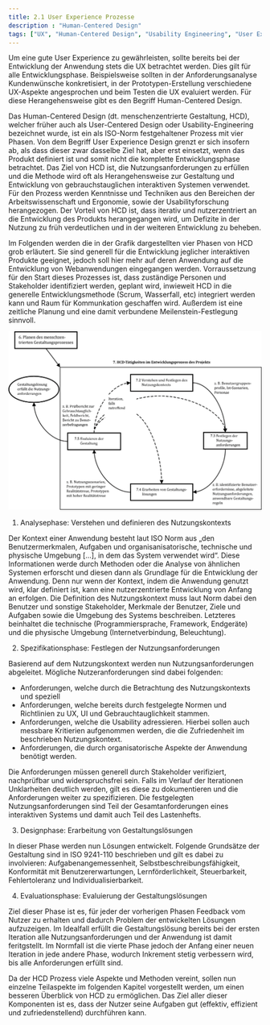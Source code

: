 ```yaml
---
title: 2.1 User Experience Prozesse
description : "Human-Centered Design"
tags: ["UX", "Human-Centered Design", "Usability Engineering", "User Experience Design"]
---
```


Um eine gute User Experience zu gewährleisten, sollte bereits bei der Entwicklung der Anwendung stets die UX betrachtet werden. Dies gilt für alle Entwicklungsphase. Beispielsweise sollten in der Anforderungsanalyse Kundenwünsche konkretisiert, in der Prototypen-Erstellung verschiedene UX-Aspekte angesprochen und beim Testen die UX evaluiert werden. Für diese Herangehensweise gibt es den Begriff Human-Centered Design.

Das Human-Centered Design (dt. menschenzentrierte Gestaltung, HCD), welcher früher auch als User-Centered Design oder Usability-Engineering bezeichnet wurde, ist ein als ISO-Norm festgehaltener Prozess mit vier Phasen. Von dem Begriff User Experience Design grenzt er sich insofern ab, als dass dieser zwar dasselbe Ziel hat, aber erst einsetzt, wenn das Produkt definiert ist und somit nicht die komplette Entwicklungsphase betrachtet. Das Ziel von HCD ist, die Nutzungsanforderungen zu erfüllen und die Methode wird oft als Herangehensweise zur Gestaltung und Entwicklung von gebrauchstauglichen interaktiven Systemen verwendet. Für den Prozess werden Kenntnisse und Techniken aus den Bereichen der Arbeitswissenschaft und Ergonomie, sowie der Usabilityforschung herangezogen. Der Vorteil von HCD ist, dass iterativ und nutzerzentriert an die Entwicklung des Produkts herangegangen wird, um Defizite in der Nutzung zu früh verdeutlichen und in der weiteren Entwicklung zu beheben.

Im Folgenden werden die in der Grafik dargestellten vier Phasen von HCD grob erläutert. Sie sind generell für die Entwicklung jeglicher interaktiven Produkte geeignet, jedoch soll hier mehr auf deren Anwendung auf die Entwicklung von Webanwendungen eingegangen werden. Vorraussetzung für den Start dieses Prozesses ist, dass zuständige Personen und Stakeholder identifiziert werden, geplant wird, inwieweit HCD in die generelle Entwicklungsmethode (Scrum, Wasserfall, etc) integriert werden kann und Raum für Kommunkation geschaffen wird. Außerdem ist eine zeitliche Planung und eine damit verbundene Meilenstein-Festlegung sinnvoll.

![2.2 Menschenzentrierte Gestaltung nach ISO 9241-210](/webhandbook/ui_ux/images/10.png?width=50pc)


1. Analysephase: Verstehen und definieren des Nutzungskontexts

Der Kontext einer Anwendung besteht laut ISO Norm aus „den Benutzermerkmalen, Aufgaben und organisanisatorische, technische und physische Umgebung [...], in dem das System verwendet wird“. Diese Informationen werde durch Methoden oder die Analyse von ähnlichen Systemen erforscht und diesen dann als Grundlage für die Entwicklung der Anwendung. Denn nur wenn der Kontext, indem die Anwendung genutzt wird, klar definiert ist, kann eine nutzerzentrierte Entwicklung von Anfang an erfolgen.
Die Definition des Nutzungskontext muss laut Norm dabei den Benutzer und sonstige Stakeholder, Merkmale der Benutzer, Ziele und Aufgaben sowie die Umgebung des Systems beschreiben. Letzteres beinhaltet die technische (Programmiersprache, Framework, Endgeräte) und die physische Umgebung (Internetverbindung, Beleuchtung). 

2. Spezifikationsphase: Festlegen der Nutzungsanforderungen

Basierend auf dem Nutzungskontext werden nun Nutzungsanforderungen abgeleitet. Mögliche Nutzeranforderungen sind dabei folgenden:
- Anforderungen, welche durch die Betrachtung des Nutzungskontexts und speziell 
- Anforderungen, welche bereits durch festgelegte Normen und Richtlinien zu UX, UI und Gebrauchtauglichkeit stammen.
- Anforderungen, welche die Usability adressieren. Hierbei sollen auch messbare Kritierien aufgenommen werden, die die Zufriedenheit im beschrieben Nutzungskontext.
- Anforderungen, die durch organisatorische Aspekte der Anwendung benötigt werden.

Die Anforderungen müssen generell durch Stakeholder verifiziert, nachprüfbar und widerspruchsfrei sein. Falls im Verlauf der Iterationen Unklarheiten deutlich werden, gilt es diese zu dokumentieren und die Anforderungen weiter zu spezifizieren.
Die festgelegten Nutzungsanforderungen sind Teil der Gesamtanforderungen eines interaktiven Systems und damit auch Teil des Lastenhefts.

3. Designphase: Erarbeitung von Gestaltungslösungen

In dieser Phase werden nun Lösungen entwickelt. Folgende Grundsätze der Gestaltung sind in ISO 9241-110 beschrieben und gilt es dabei zu involvieren: Aufgabenangemessenheit, Selbstbeschreibungsfähigkeit, Konformität mit Benutzererwartungen, Lernförderlichkeit, Steuerbarkeit, Fehlertoleranz und Individualisierbarkeit.

4. Evaluationsphase: Evaluierung der Gestaltungslösungen

Ziel dieser Phase ist es, für jeder der vorherigen Phasen Feedback vom Nutzer zu erhalten und dadurch Problem der entwickelten Lösungen aufzuzeigen. Im Idealfall erfüllt die Gestaltungslösung bereits bei der ersten Iteration alle Nutzungsanforderungen und der Anwendung ist damit feritgstellt. Im Normfall ist die vierte Phase jedoch der Anfang einer neuen Iteration in jede andere Phase, wodurch Inkrement stetig verbessern wird, bis alle Anforderungen erfüllt sind.

Da der HCD Prozess viele Aspekte und Methoden vereint, sollen nun einzelne Teilaspekte im folgenden Kapitel vorgestellt werden, um einen besseren Überblick von HCD zu ermöglichen. Das Ziel aller dieser Komponenten ist es, dass der Nutzer seine Aufgaben gut (effektiv, effizient und zufriedenstellend) durchführen kann.
